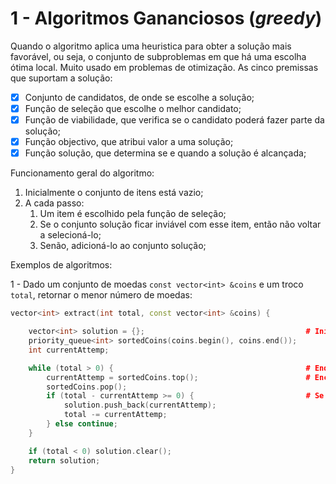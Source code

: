 # 1 - Algoritmos Gananciosos (*greedy*)

Quando o algoritmo aplica uma heuristica para obter a solução mais favorável, ou seja, o conjunto de subproblemas em que há uma escolha ótima local. Muito usado em problemas de otimização. As cinco premissas que suportam a solução: <br>

- [x] Conjunto de candidatos, de onde se escolhe a solução;
- [x] Função de seleção que escolhe o melhor candidato;
- [x] Função de viabilidade, que verifica se o candidato poderá fazer parte da solução;
- [x] Função objectivo, que atribui valor a uma solução;
- [x] Função solução, que determina se e quando a solução é alcançada;

Funcionamento geral do algoritmo:

1. Inicialmente o conjunto de itens está vazio;
2. A cada passo:
   1. Um item é escolhido pela função de seleção;
   2. Se o conjunto solução ficar inviável com esse item, então não voltar a selecioná-lo;
   3. Senão, adicioná-lo ao conjunto solução;

Exemplos de algoritmos: <br>

1 - Dado um conjunto de moedas `const vector<int> &coins` e um troco `total`, retornar o menor número de moedas:
`````c++
vector<int> extract(int total, const vector<int> &coins) {

    vector<int> solution = {};                                    # Inicialmente o conjunto solução está vazio
    priority_queue<int> sortedCoins(coins.begin(), coins.end());
    int currentAttemp;

    while (total > 0) {                                           # Enquanto a solução não existir
        currentAttemp = sortedCoins.top();                        # Encontra-se o melhor candidato naquela altura
        sortedCoins.pop();
        if (total - currentAttemp >= 0) {                         # Se viável, então acrescenta-se à solução
            solution.push_back(currentAttemp);
            total -= currentAttemp;
        } else continue;
    }

    if (total < 0) solution.clear();
    return solution;
}
`````